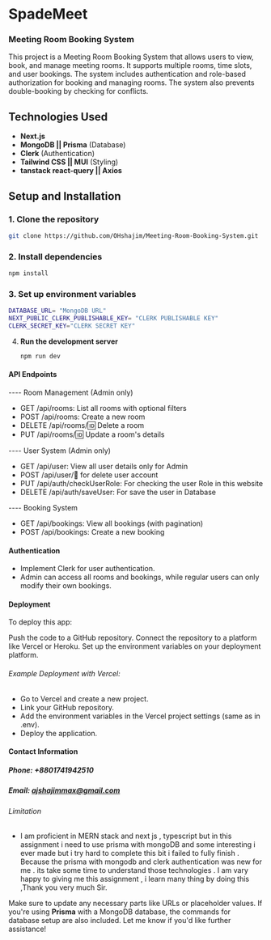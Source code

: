 # SpadeMeet

### Meeting Room Booking System

This project is a Meeting Room Booking System that allows users to view, book, and manage meeting rooms. It supports multiple rooms, time slots, and user bookings. The system includes authentication and role-based authorization for booking and managing rooms. The system also prevents double-booking by checking for conflicts.

## Technologies Used

- **Next.js**
- **MongoDB || Prisma** (Database)
- **Clerk** (Authentication)
- **Tailwind CSS || MUI** (Styling)
- **tanstack react-query || Axios**

## Setup and Installation

### 1. Clone the repository

```bash
git clone https://github.com/OHshajim/Meeting-Room-Booking-System.git
```

### 2. **Install dependencies**

```bash
npm install
```

### 3. **Set up environment variables**

```bash
DATABASE_URL= "MongoDB URL"
NEXT_PUBLIC_CLERK_PUBLISHABLE_KEY= "CLERK PUBLISHABLE KEY"
CLERK_SECRET_KEY="CLERK SECRET KEY"
```

4. **Run the development server**

   ```bash
   npm run dev
   ```

  #### API Endpoints

  ---- Room Management (Admin only)
  - GET /api/rooms: List all rooms with optional filters
  - POST /api/rooms: Create a new room
  - DELETE /api/rooms/:id: Delete a room
  - PUT /api/rooms/:id: Update a room's details
  
  ---- User System (Admin only)
  - GET /api/user: View all user details only for Admin
  - POST /api/user/:email: for delete user account
  - PUT /api/auth/checkUserRole: For checking the user Role in this website
  - DELETE /api/auth/saveUser: For save the user in Database

  ---- Booking System
  - GET /api/bookings: View all bookings (with pagination)
  - POST /api/bookings: Create a new booking


  #### Authentication
  - Implement Clerk for user authentication.
  - Admin can access all rooms and bookings, while regular users can only modify their own bookings.
  #### Deployment
   To deploy this app:

Push the code to a GitHub repository.
Connect the repository to a platform like Vercel or Heroku.
Set up the environment variables on your deployment platform.
###### Example Deployment with Vercel:
- Go to Vercel and create a new project.
- Link your GitHub repository.
- Add the environment variables in the Vercel project settings (same as in .env).
- Deploy the application.


#### Contact Information
##### Phone: +8801741942510
##### Email: ajshajimmax@gmail.com

###### Limitation 
- I am proficient in MERN stack and next js , typescript but in this assignment i need to use prisma with mongoDB and some interesting i ever made but i try hard to complete this bit i failed to fully finish . Because the prisma with mongodb and clerk authentication was new for me . its take some time to understand those technologies . I am vary happy to giving me this assignment , i learn many thing by doing this ,Thank you very much Sir.


Make sure to update any necessary parts like URLs or placeholder values. If you're using **Prisma** with a MongoDB database, the commands for database setup are also included. Let me know if you'd like further assistance!
